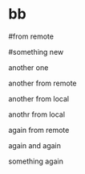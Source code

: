 # bb

#from remote



#something new



another one


another from remote

another from local

anothr from local


again from remote


again and again


something again